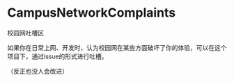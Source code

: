 # CampusNetworkComplaints
校园网吐槽区

如果你在日常上网、开发时，认为校园网在某些方面破坏了你的体验，可以在这个项目下，通过issue的形式进行吐槽。

（反正也没人会改进）
